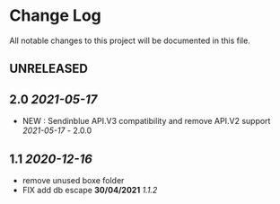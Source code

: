 # Change Log
All notable changes to this project will be documented in this file.

## UNRELEASED

## 2.0 *2021-05-17*

- NEW : Sendinblue API.V3 compatibility and remove API.V2 support *2021-05-17* - 2.0.0

## 1.1 *2020-12-16*

- remove unused boxe folder  
- FIX add db escape **30/04/2021**  *1.1.2*
